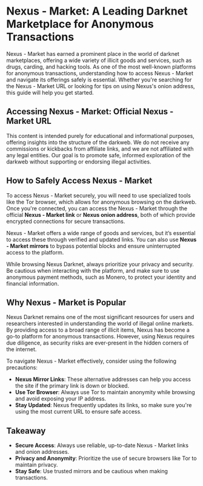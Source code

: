 # Nexus - Market: A Leading Darknet Marketplace for Anonymous Transactions
Nexus - Market has earned a prominent place in the world of darknet marketplaces, offering a wide variety of illicit goods and services, such as drugs, carding, and hacking tools. As one of the most well-known platforms for anonymous transactions, understanding how to access Nexus - Market and navigate its offerings safely is essential. Whether you're searching for the Nexus - Market URL or looking for tips on using Nexus's onion address, this guide will help you get started.

## Accessing Nexus - Market: Official Nexus - Market URL







This content is intended purely for educational and informational purposes, offering insights into the structure of the darkweb. We do not receive any commissions or kickbacks from affiliate links, and we are not affiliated with any legal entities. Our goal is to promote safe, informed exploration of the darkweb without supporting or endorsing illegal activities.

## How to Safely Access Nexus - Market

To access Nexus - Market securely, you will need to use specialized tools like the Tor browser, which allows for anonymous browsing on the darkweb. Once you're connected, you can access the Nexus - Market through the official **Nexus - Market link** or **Nexus onion address**, both of which provide encrypted connections for secure transactions.

Nexus - Market offers a wide range of goods and services, but it’s essential to access these through verified and updated links. You can also use **Nexus - Market mirrors** to bypass potential blocks and ensure uninterrupted access to the platform.

While browsing Nexus Darknet, always prioritize your privacy and security. Be cautious when interacting with the platform, and make sure to use anonymous payment methods, such as Monero, to protect your identity and financial information.

## Why Nexus - Market is Popular

Nexus Darknet remains one of the most significant resources for users and researchers interested in understanding the world of illegal online markets. By providing access to a broad range of illicit items, Nexus has become a go-to platform for anonymous transactions. However, using Nexus requires due diligence, as security risks are ever-present in the hidden corners of the internet.

To navigate Nexus - Market effectively, consider using the following precautions:
- **Nexus Mirror Links**: These alternative addresses can help you access the site if the primary link is down or blocked.
- **Use Tor Browser**: Always use Tor to maintain anonymity while browsing and avoid exposing your IP address.
- **Stay Updated**: Nexus frequently updates its links, so make sure you're using the most current URL to ensure safe access.

## Takeaway

- **Secure Access**: Always use reliable, up-to-date Nexus - Market links and onion addresses.
- **Privacy and Anonymity**: Prioritize the use of secure browsers like Tor to maintain privacy.
- **Stay Safe**: Use trusted mirrors and be cautious when making transactions.

